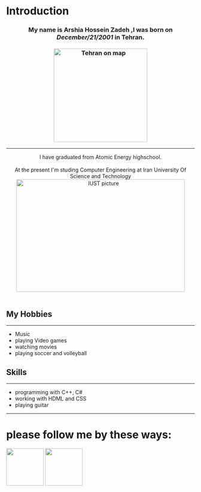 # Introduction


### <div align="center"> My name is <b>Arshia Hossein Zadeh</b> ,I was born on <i>**December/21/2001**</i> in **Tehran**.<br><br><img src="https://www.researchgate.net/publication/319856281/figure/fig1/AS:779411431366686@1562837574660/Location-of-Tehran-City-in-Iran-regional-map.gif" alt="Tehran on map" width="250" height="250"></div>
--------------
<div align="center"> I have graduated from Atomic Energy highschool.</div><br>
<div align="center"> At the present I'm studing Computer Engineering at Iran University Of Science and Technology</div>
<div align="center"><img src="http://limoographic.com/wp-content/uploads/2017/05/ElmosanatUni-logo-LimooGraphic.jpg" alt="IUST picture" width="450" height="300"></div><br>

## My Hobbies
--------------
+ Music
+ playing Video games
+ watching movies
+ playing soccer and volleyball

## Skills
-------------
+ programming with C++, C#
+ working with HDML and CSS
+ playing guitar

-------------
# please follow me by these ways:
<a href="https://www.instagram.com/arshia_0_0_/">  <img src="https://image.flaticon.com/icons/png/512/87/87390.png" alt="" width="100" height="100"></a>
<a href="https://t.me/Arshia_HZ">  <img src="https://banner2.cleanpng.com/20180715/afz/kisspng-computer-icons-telegram-logo-5b4bb35b8b3a97.7981817315316877715703.jpg" alt="" width="100" height="100"></a>
